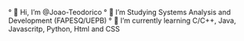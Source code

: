 ° 👋 Hi, I’m @Joao-Teodorico
° 📖 I’m Studying Systems Analysis and Development (FAPESQ/UEPB)
° 🌱 I’m currently learning C/C++, Java, Javascritp, Python, Html and CSS 


<!---
Joao-Teodorico/Joao-Teodorico is a ✨ special ✨ repository because its `README.md` (this file) appears on your GitHub profile.
You can click the Preview link to take a look at your changes.
--->
